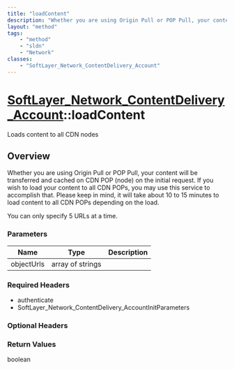 ```yaml
---
title: "loadContent"
description: "Whether you are using Origin Pull or POP Pull, your content will be transferred and cached on CDN POP (node) on the init... "
layout: "method"
tags:
    - "method"
    - "sldn"
    - "Network"
classes:
    - "SoftLayer_Network_ContentDelivery_Account"
---
```

# [SoftLayer_Network_ContentDelivery_Account](/reference/services/SoftLayer_Network_ContentDelivery_Account)::loadContent

Loads content to all CDN nodes


## Overview 
Whether you are using Origin Pull or POP Pull, your content will be transferred and cached on CDN POP (node) on the initial request. If you wish to load your content to all CDN POPs, you may use this service to accomplish that. Please keep in mind, it will take about 10 to 15 minutes to load content to all CDN POPs depending on the load. 

You can only specify 5 URLs at a time. 

### Parameters 
|Name | Type | Description |
| --- | --- | --- |
|objectUrls| array of strings| |


### Required Headers
* authenticate
* SoftLayer_Network_ContentDelivery_AccountInitParameters

### Optional Headers

### Return Values
boolean


